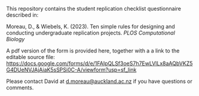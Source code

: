 This repository contains the student replication checklist questionnaire described in:

Moreau, D., & Wiebels, K. (2023). Ten simple rules for designing and conducting undergraduate replication projects. *PLOS Computational Biology* 

A pdf version of the form is provided here, together with a a link to the editable source file: https://docs.google.com/forms/d/e/1FAIpQLSf3oeS7h7EwLVlLx8aAQbVKZ5G4DUeNVJAjAiaK5sSPSi0C-A/viewform?usp=sf_link

Please contact David at d.moreau@auckland.ac.nz if you have questions or comments.
